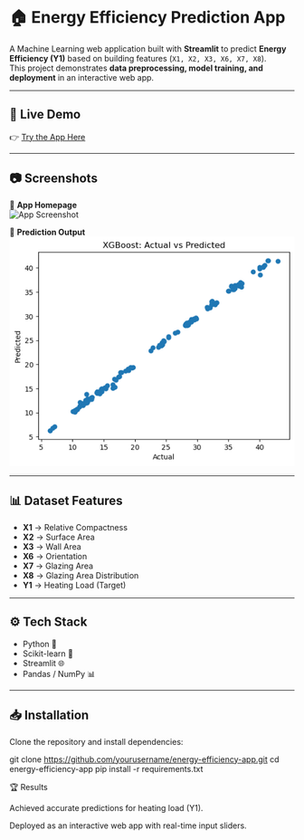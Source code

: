 # 🏠 Energy Efficiency Prediction App  

A Machine Learning web application built with **Streamlit** to predict **Energy Efficiency (Y1)** based on building features (`X1, X2, X3, X6, X7, X8`).  
This project demonstrates **data preprocessing, model training, and deployment** in an interactive web app.  

---

## 🚀 Live Demo  
👉 [Try the App Here](https://your-deployed-app-link.com)  

---

## 📷 Screenshots  

🔹 **App Homepage**  
![App Screenshot](https://your-screenshot-link.com)  

🔹 **Prediction Output**  
![Prediction Output](output.png)  

---

## 📊 Dataset Features  

- **X1** → Relative Compactness  
- **X2** → Surface Area  
- **X3** → Wall Area  
- **X6** → Orientation  
- **X7** → Glazing Area  
- **X8** → Glazing Area Distribution  
- **Y1** → Heating Load (Target)  

---

## ⚙️ Tech Stack  

- Python 🐍  
- Scikit-learn 🤖  
- Streamlit 🌐  
- Pandas / NumPy 📊  

---

## 📥 Installation  

Clone the repository and install dependencies:  

git clone https://github.com/yourusername/energy-efficiency-app.git
cd energy-efficiency-app
pip install -r requirements.txt

🏆 Results

Achieved accurate predictions for heating load (Y1).

Deployed as an interactive web app with real-time input sliders.


